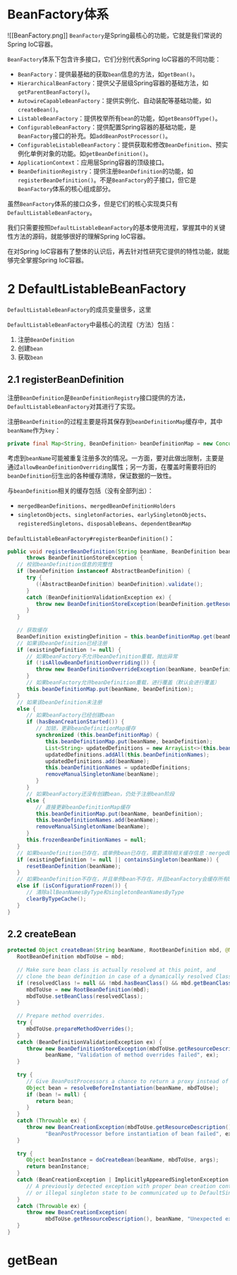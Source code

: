 # BeanFactory体系
![[BeanFactory.png]]
`BeanFactory`是Spring最核心的功能，它就是我们常说的Spring IoC容器。

`BeanFactory`体系下包含许多接口，它们分别代表Spring IoC容器的不同功能：
- `BeanFactory`：提供最基础的获取`bean`信息的方法，如`getBean()`。
- `HierarchicalBeanFactory`：提供父子层级Spring容器的基础方法，如`getParentBeanFactory()`。
- `AutowireCapableBeanFactory`：提供实例化、自动装配等基础功能，如`createBean()`。
- `ListableBeanFactory`：提供枚举所有`bean`的功能，如`getBeansOfType()`。
- `ConfigurableBeanFactory`：提供配置Spring容器的基础功能，是`BeanFactory`接口的补充。如`addBeanPostProcessor()`。
- `ConfigurableListableBeanFactory`：提供获取和修改`BeanDefinition`、预实例化单例对象的功能。如`getBeanDefinition()`。
- `ApplicationContext`：应用层Spring容器的顶级接口。
- `BeanDefinitionRegistry`：提供注册`BeanDefinition`的功能，如`registerBeanDefinition()`。不是`BeanFactory`的子接口，但它是`BeanFactory`体系的核心组成部分。

虽然`BeanFactory`体系的接口众多，但是它们的核心实现类只有`DefaultListableBeanFactory`。

我们只需要按照`DefaultListableBeanFactory`的基本使用流程，掌握其中的关键性方法的源码，就能够很好的理解Spring IoC容器。

在对Spring IoC容器有了整体的认识后，再去针对性研究它提供的特性功能，就能够完全掌握Spring IoC容器。

# 2 DefaultListableBeanFactory

`DefaultListableBeanFactory`的成员变量很多，这里

`DefaultListableBeanFactory`中最核心的流程（方法）包括：
1. 注册`BeanDefinition`
2. 创建`bean`
3. 获取`bean`

## 2.1 registerBeanDefinition
注册`BeanDefinition`是`BeanDefinitionRegistry`接口提供的方法，`DefaultListableBeanFactory`对其进行了实现。

注册`BeanDefinition`的过程主要是将其保存到`beanDefinitionMap`缓存中，其中`beanName`作为`key`：
```java
private final Map<String, BeanDefinition> beanDefinitionMap = new ConcurrentHashMap<>(256);
```

考虑到`beanName`可能被重复注册多次的情况。一方面，要对此做出限制，主要是通过`allowBeanDefinitionOverriding`属性；另一方面，在覆盖时需要将旧的`beanDefinition`衍生出的各种缓存清除，保证数据的一致性。

与`beanDefinition`相关的缓存包括（没有全部列出）：
- `mergedBeanDefinitions`、`mergedBeanDefinitionHolders`
- `singletonObjects`、`singletonFactories`、`earlySingletonObjects`、`registeredSingletons`、`disposableBeans`、`dependentBeanMap`

`DefaultListableBeanFactory#registerBeanDefinition()`：
```java
public void registerBeanDefinition(String beanName, BeanDefinition beanDefinition)  
      throws BeanDefinitionStoreException {  
   // 校验beanDefinition信息的完整性
   if (beanDefinition instanceof AbstractBeanDefinition) {  
      try {  
         ((AbstractBeanDefinition) beanDefinition).validate();  
      }  
      catch (BeanDefinitionValidationException ex) {  
         throw new BeanDefinitionStoreException(beanDefinition.getResourceDescription(), beanName, "Validation of bean definition failed", ex);  
      }  
   }  
  
   // 获取缓存
   BeanDefinition existingDefinition = this.beanDefinitionMap.get(beanName);  
   // 如果该beanDefinition已经注册
   if (existingDefinition != null) {  
      // 如果beanFactory不允许beanDefinition重载，抛出异常
      if (!isAllowBeanDefinitionOverriding()) {  
         throw new BeanDefinitionOverrideException(beanName, beanDefinition, existingDefinition);  
      }  
      // 如果beanFactory允许beanDefinition重载，进行覆盖（默认会进行覆盖）
      this.beanDefinitionMap.put(beanName, beanDefinition);  
   }  
   // 如果该beanDefinition未注册
   else {  
      // 如果beanFactory已经创建bean
      if (hasBeanCreationStarted()) {  
         // 加锁，更新beanDefinitionMap缓存
         synchronized (this.beanDefinitionMap) {  
            this.beanDefinitionMap.put(beanName, beanDefinition);  
            List<String> updatedDefinitions = new ArrayList<>(this.beanDefinitionNames.size() + 1);  
            updatedDefinitions.addAll(this.beanDefinitionNames);  
            updatedDefinitions.add(beanName);  
            this.beanDefinitionNames = updatedDefinitions;  
            removeManualSingletonName(beanName);  
         }  
      }  
      // 如果beanFactory还没有创建bean，仍处于注册bean阶段
      else {  
         // 直接更新beanDefinitionMap缓存
         this.beanDefinitionMap.put(beanName, beanDefinition);  
         this.beanDefinitionNames.add(beanName);  
         removeManualSingletonName(beanName);  
      }  
      this.frozenBeanDefinitionNames = null;  
   }  
   // 如果beanDefinition已存在，或单例bean已存在，需要清除相关缓存信息：mergedBeanDefinitions、singletonObjects等
   if (existingDefinition != null || containsSingleton(beanName)) {  
      resetBeanDefinition(beanName);  
   }  
   // 如果beanDefinition不存在，并且单例bean不存在，并且beanFactory会缓存所有beanDefinition的元数据
   else if (isConfigurationFrozen()) {  
      // 清除allBeanNamesByType和singletonBeanNamesByType
      clearByTypeCache();  
   }  
}
```

## 2.2 createBean

```java
protected Object createBean(String beanName, RootBeanDefinition mbd, @Nullable Object[] args) throws BeanCreationException {  
   RootBeanDefinition mbdToUse = mbd;  
  
   // Make sure bean class is actually resolved at this point, and  
   // clone the bean definition in case of a dynamically resolved Class   // which cannot be stored in the shared merged bean definition.   Class<?> resolvedClass = resolveBeanClass(mbd, beanName);  
   if (resolvedClass != null && !mbd.hasBeanClass() && mbd.getBeanClassName() != null) {  
      mbdToUse = new RootBeanDefinition(mbd);  
      mbdToUse.setBeanClass(resolvedClass);  
   }  
  
   // Prepare method overrides.  
   try {  
      mbdToUse.prepareMethodOverrides();  
   }  
   catch (BeanDefinitionValidationException ex) {  
      throw new BeanDefinitionStoreException(mbdToUse.getResourceDescription(),  
            beanName, "Validation of method overrides failed", ex);  
   }  
  
   try {  
      // Give BeanPostProcessors a chance to return a proxy instead of the target bean instance.  
      Object bean = resolveBeforeInstantiation(beanName, mbdToUse);  
      if (bean != null) {  
         return bean;  
      }  
   }  
   catch (Throwable ex) {  
      throw new BeanCreationException(mbdToUse.getResourceDescription(), beanName,  
            "BeanPostProcessor before instantiation of bean failed", ex);  
   }  
  
   try {  
      Object beanInstance = doCreateBean(beanName, mbdToUse, args);
      return beanInstance;  
   }  
   catch (BeanCreationException | ImplicitlyAppearedSingletonException ex) {  
      // A previously detected exception with proper bean creation context already,  
      // or illegal singleton state to be communicated up to DefaultSingletonBeanRegistry.      throw ex;  
   }  
   catch (Throwable ex) {  
      throw new BeanCreationException(  
            mbdToUse.getResourceDescription(), beanName, "Unexpected exception during bean creation", ex);  
   }  
}
```
# getBean
